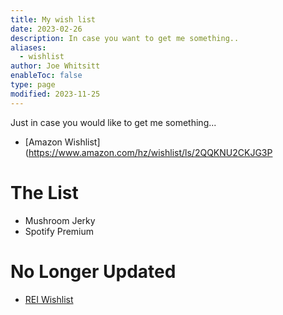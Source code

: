 ```yaml
---
title: My wish list
date: 2023-02-26
description: In case you want to get me something..
aliases:
  - wishlist
author: Joe Whitsitt
enableToc: false
type: page
modified: 2023-11-25
---
```

Just in case you would like to get me something...

- [Amazon Wishlist](https://www.amazon.com/hz/wishlist/ls/2QQKNU2CKJG3P

# The List

- Mushroom Jerky
- Spotify Premium

# No Longer Updated

- [REI Wishlist](https://www.rei.com/lists/361891311)
